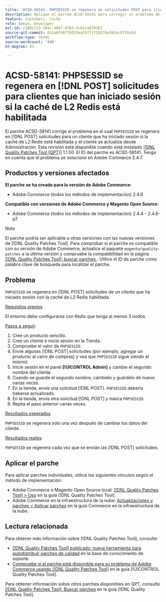 ```yaml
---
title: 'ACSD-58141: PHPSESSID se regenera en solicitudes POST para clientes que iniciaron sesión con la caché de L2 Redis habilitada'
description: Aplique el parche ACSD-58141 para corregir el problema de Adobe Commerce en el que PHPSESSID se regenera en solicitudes POST en el área de Storefront para un cliente que ha iniciado sesión con la caché de L2 Redis habilitada y el cliente se actualiza desde Administración.
feature: Customers, Cache
role: Admin, Developer
exl-id: c188c215-204c-489f-8703-4c81ca8703b7
source-git-commit: 011a6f46f76029eaf67f172b576e58dac9710a3d
workflow-type: tm+mt
source-wordcount: '448'
ht-degree: 0%

---
```


# ACSD-58141: PHPSESSID se regenera en [!DNL POST] solicitudes para clientes que han iniciado sesión si la caché de L2 Redis está habilitada

El parche ACSD-58141 corrige el problema en el cual `PHPSESSID` se regenera en [!DNL POST] solicitudes para un cliente que ha iniciado sesión si la caché de L2 Redis está habilitada y el cliente se actualiza desde Administración. Esta revisión está disponible cuando está instalado [[!DNL Quality Patches Tool (QPT)]](https://experienceleague.adobe.com/es/docs/commerce-operations/tools/quality-patches-tool/quality-patches-tool-to-self-serve-quality-patches) 1.1.50. El ID del parche es ACSD-58141. Tenga en cuenta que el problema se solucionó en Adobe Commerce 2.4.7.

## Productos y versiones afectados

**El parche se ha creado para la versión de Adobe Commerce:**

* Adobe Commerce (todos los métodos de implementación) 2.4.6

**Compatible con versiones de Adobe Commerce y Magento Open Source:**

* Adobe Commerce (todos los métodos de implementación) 2.4.4 - 2.4.6-p7

>[!NOTE]
>
>El parche podría ser aplicable a otras versiones con las nuevas versiones de [!DNL Quality Patches Tool]. Para comprobar si el parche es compatible con su versión de Adobe Commerce, actualice el paquete `magento/quality-patches` a la última versión y compruebe la compatibilidad en la página [[!DNL Quality Patches Tool]: buscar parches ](https://experienceleague.adobe.com/tools/commerce-quality-patches/index.html?lang=es). Utilice el ID de parche como palabra clave de búsqueda para localizar el parche.

## Problema

`PHPSESSID` se regenera en [!DNL POST] solicitudes de un cliente que ha iniciado sesión con la caché de L2 Redis habilitada.

<u>Requisitos previos</u>

El entorno debe configurarse con Redis que tenga al menos 3 nodos.

<u>Pasos a seguir</u>:

1. Cree un producto sencillo.
1. Cree un cliente e inicie sesión en la Tienda.
1. Compruebe el valor de `PHPSESSID`.
1. Envíe algunas [!DNL POST] solicitudes (por ejemplo, agregar un producto al carro de compras) y vea que `PHPSESSID` sigue siendo el mismo).
1. Inicie sesión en el panel **[!UICONTROL Admin]** y cambie el segundo nombre del cliente.
1. Cuando se guarde el segundo nombre, cámbielo y guárdelo de nuevo varias veces.
1. En la tienda, envíe una solicitud [!DNL POST]. `PHPSESSID` debería haberse actualizado.
1. En la tienda, envía otra solicitud [!DNL POST] y marca `PHPSESSID`.
1. Repita el paso anterior varias veces.

<u>Resultados esperados</u>

`PHPSESSID` se regenera solo una vez después de cambiar los datos del cliente.

<u>Resultados reales</u>:

`PHPSESSID` se regenera cada vez que se envían las [!DNL POST] solicitudes.

## Aplicar el parche

Para aplicar parches individuales, utilice los siguientes vínculos según el método de implementación:

* Adobe Commerce o Magento Open Source local: [[!DNL Quality Patches Tool] > Uso](/help/tools/quality-patches-tool/usage.md) en la guía [!DNL Quality Patches Tool].
* Adobe Commerce en la infraestructura de la nube: [Actualizaciones y parches > Aplicar parches](https://experienceleague.adobe.com/docs/commerce-cloud-service/user-guide/develop/upgrade/apply-patches.html?lang=es) en la guía Commerce en la infraestructura de la nube.

## Lectura relacionada

Para obtener más información sobre [!DNL Quality Patches Tool], consulte:

* [[!DNL Quality Patches Tool] publicado: nueva herramienta para autodistribuir parches de calidad](https://experienceleague.adobe.com/es/docs/commerce-operations/tools/quality-patches-tool/quality-patches-tool-to-self-serve-quality-patches) en la base de conocimiento de soporte.
* [Compruebe si el parche está disponible para su problema de Adobe Commerce usando [!DNL Quality Patches Tool]](/help/tools/quality-patches-tool/patches-available-in-qpt/check-patch-for-magento-issue-with-magento-quality-patches.md) en la guía [!UICONTROL Quality Patches Tool].


Para obtener información sobre otros parches disponibles en QPT, consulte [[!DNL Quality Patches Tool]: Buscar parches](https://experienceleague.adobe.com/tools/commerce-quality-patches/index.html?lang=es) en la guía [!DNL Quality Patches Tool].
